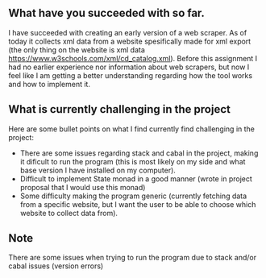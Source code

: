 ## What have you succeeded with so far.
I have succeeded with creating an early version of a web scraper. As of today it collects xml data from a website spesifically made for xml export (the only thing on the website is xml data https://www.w3schools.com/xml/cd_catalog.xml). Before this assignment I had no earlier experience nor information about web scrapers, but now I feel like I am getting a better understanding regarding how the tool works and how to implement it.

## What is currently challenging in the project
Here are some bullet points on what I find currently find challenging in the project:
- There are some issues regarding stack and cabal in the project, making it dificult to run the program (this is most likely on my side and what base version I have installed on my computer).
- Difficult to implement State monad in a good manner (wrote in project proposal that I would use this monad)
- Some difficulty making the program generic (currently fetching data from a specific website, but I want the user to be able to choose which website to collect data from).

## Note
There are some issues when trying to run the program due to stack and/or cabal issues (version errors)